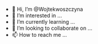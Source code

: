 - 👋 Hi, I’m @Wojtekwoszczyna
- 👀 I’m interested in ...
- 🌱 I’m currently learning ...
- 💞️ I’m looking to collaborate on ...
- 📫 How to reach me ...

<!---
Wojtekwoszczyna/Wojtekwoszczyna is a ✨ special ✨ repository because its `README.md` (this file) appears on your GitHub profile.
You can click the Preview link to take a look at your changes.
--->
